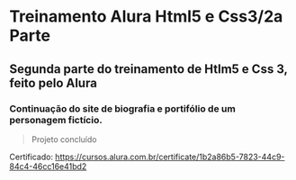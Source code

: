 # Treinamento Alura Html5 e Css3/2a Parte
## Segunda parte do treinamento de Htlm5 e Css 3, feito pelo Alura
### Continuação do site de biografia e portifólio de um personagem fictício.

> Projeto concluído

Certificado: https://cursos.alura.com.br/certificate/1b2a86b5-7823-44c9-84c4-46cc16e41bd2
